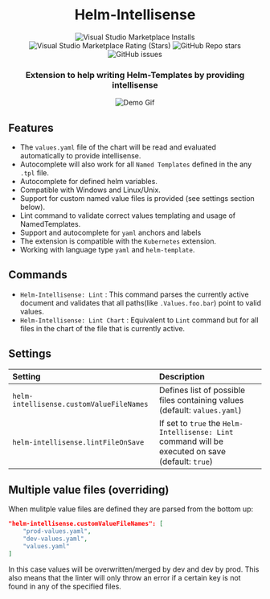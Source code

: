 <h1 align="center">Helm-Intellisense</h1>
<div align="center">

![Visual Studio Marketplace Installs](https://img.shields.io/visual-studio-marketplace/i/Tim-Koehler.helm-intellisense?style=flat-square)
![Visual Studio Marketplace Rating (Stars)](https://img.shields.io/visual-studio-marketplace/stars/Tim-Koehler.helm-intellisense?style=flat-square)
![GitHub Repo stars](https://img.shields.io/github/stars/tim-koehler/Helm-Intellisense?label=GitHub%20Stars&style=flat-square)
![GitHub issues](https://img.shields.io/github/issues-raw/tim-koehler/Helm-Intellisense?style=flat-square)

### Extension to help writing Helm-Templates by providing intellisense

![Demo Gif](https://imgur.com/pC2vuoN.gif) 
</div>

## Features

- The `values.yaml` file of the chart will be read and evaluated automatically to provide intellisense.
- Autocomplete will also work for all `Named Templates` defined in the any `.tpl` file.
- Autocomplete for defined helm variables.
- Compatible with Windows and Linux/Unix.
- Support for custom named value files is provided (see settings section below).
- Lint command to validate correct values templating and usage of NamedTemplates.
- Support and autocomplete for `yaml` anchors and labels
- The extension is compatible with the `Kubernetes` extension.
- Working with language type `yaml` and `helm-template`.

## Commands

* `Helm-Intellisense: Lint` :       This command parses the currently active document and validates that all paths(like `.Values.foo.bar`) point to valid values.
* `Helm-Intellisense: Lint Chart` : Equivalent to `Lint` command but for all files in the chart of the file that is currently active.

## Settings

| Setting                                   | Description
|:------------------------------------------|:----------------------------------------------------------------------------------------
| `helm-intellisense.customValueFileNames`  | Defines list of possible files containing values<br>(default: `values.yaml`)
| `helm-intellisense.lintFileOnSave`        | If set to `true` the `Helm-Intellisense: Lint` command will be executed on save (default: `true`)

## Multiple value files (overriding)

When mulitple value files are defined they are parsed from the bottom up:
```json
"helm-intellisense.customValueFileNames": [
    "prod-values.yaml",
    "dev-values.yaml",
    "values.yaml"
]
```
In this case values will be overwritten/merged by dev and dev by prod. This also means that the linter will only throw an error if a certain key is not found in any of the specified files.
